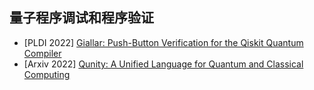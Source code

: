 ## 量子程序调试和程序验证

+ [PLDI 2022] [Giallar: Push-Button Verification for the Qiskit Quantum Compiler](https://dl.acm.org/doi/abs/10.1145/3519939.3523431)
+ [Arxiv 2022] [Qunity: A Unified Language for Quantum and Classical Computing](https://arxiv.org/abs/2204.12384)